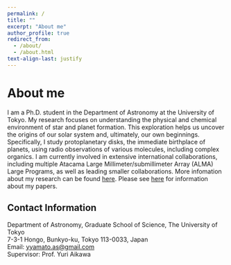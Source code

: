```yaml
---
permalink: /
title: ""
excerpt: "About me"
author_profile: true
redirect_from: 
  - /about/
  - /about.html
text-align-last: justify
---
```



# About me
I am a Ph.D. student in the Department of Astronomy at the University of Tokyo. My research focuses on understanding the physical and chemical environment of star and planet formation. This exploration helps us uncover the origins of our solar system and, ultimately, our own beginnings. Specifically, I study protoplanetary disks, the immediate birthplace of planets, using radio observations of various molecules, including complex organics. I am currently involved in extensive international collaborations, including multiple Atacama Large Millimeter/submillimeter Array (ALMA) Large Programs, as well as leading smaller collaborations. More infomation about my research can be found [here](https://yyamato-as.github.io/website/research). Please see [here](https://yyamato-as.github.io/website/publications) for information about my papers. 

Contact Information
------
Department of Astronomy, Graduate School of Science, The University of Tokyo  
7-3-1 Hongo, Bunkyo-ku, Tokyo 113-0033, Japan  
Email: yyamato.as@gmail.com  
Supervisor: Prof. Yuri Aikawa




